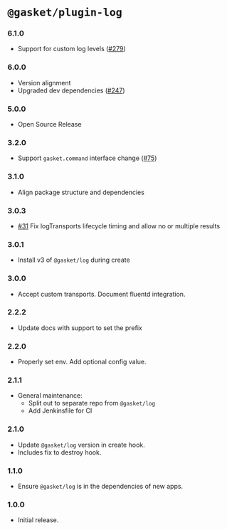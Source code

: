 # `@gasket/plugin-log`

### 6.1.0

- Support for custom log levels ([#279])

### 6.0.0

- Version alignment
- Upgraded dev dependencies ([#247])

### 5.0.0

- Open Source Release

### 3.2.0

- Support `gasket.command` interface change ([#75])

### 3.1.0

- Align package structure and dependencies

### 3.0.3

- [#31] Fix logTransports lifecycle timing and allow no or multiple results

### 3.0.1

- Install v3 of `@gasket/log` during create

### 3.0.0

- Accept custom transports. Document fluentd integration.

### 2.2.2

- Update docs with support to set the prefix

### 2.2.0

- Properly set env. Add optional config value.

### 2.1.1

- General maintenance:
  - Split out to separate repo from `@gasket/log`
  - Add Jenkinsfile for CI

### 2.1.0

- Update `@gasket/log` version in create hook.
- Includes fix to destroy hook.

### 1.1.0

- Ensure `@gasket/log` is in the dependencies of new apps.

### 1.0.0

- Initial release.


[#31]:https://github.com/godaddy/gasket/pull/31
[#75]:https://github.com/godaddy/gasket/pull/75
[#247]: https://github.com/godaddy/gasket/pull/247
[#279]: https://github.com/godaddy/gasket/pull/279
